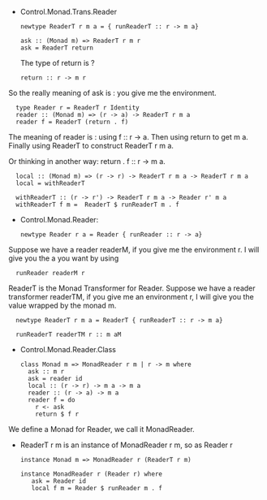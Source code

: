 * Control.Monad.Trans.Reader

      newtype ReaderT r m a = { runReaderT :: r -> m a}

      ask :: (Monad m) => ReaderT r m r
      ask = ReaderT return

    The type of return is ?

      return :: r -> m r

 So the really meaning of ask is : you give me the environment.

      type Reader r = ReaderT r Identity
      reader :: (Monad m) => (r -> a) -> ReaderT r m a
      reader f = ReaderT (return . f)

  The meaning of reader is : using  f :: r -> a. Then using return to get m a. Finally using ReaderT to construct ReaderT r m a.

  Or thinking in another way: return . f :: r -> m a.

      local :: (Monad m) => (r -> r) -> ReaderT r m a -> ReaderT r m a
      local = withReaderT

      withReaderT :: (r -> r') -> ReaderT r m a -> Reader r' m a
      withReaderT f m =  ReaderT $ runReaderT m . f


* Control.Monad.Reader:

      newtype Reader r a = Reader { runReader :: r -> a}

Suppose we have a reader readerM, if you give me the environment r. I will give you the a you want by using

      runReader readerM r

ReaderT is the Monad Transformer for Reader. Suppose we have a reader transformer readerTM, if you give me an environment r, I will give you the value wrapped by the monad m.

      newtype ReaderT r m a = ReaderT { runReaderT :: r -> m a}

      runReaderT readerTM r :: m aM

* Control.Monad.Reader.Class

      class Monad m => MonadReader r m | r -> m where
        ask :: m r
        ask = reader id
        local :: (r -> r) -> m a -> m a
        reader :: (r -> a) -> m a
        reader f = do
          r <- ask
          return $ f r

We define a Monad for Reader, we call it MonadReader.


* ReaderT r m is an instance of MonadReader r m, so as Reader r

      instance Monad m => MonadReader r (ReaderT r m)

      instance MonadReader r (Reader r) where
         ask = Reader id
         local f m = Reader $ runReader m . f
